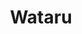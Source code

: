 ---
layout: place
title: Wataru
permalink: /washington/seattle/wataru.html
stateAbbr: WA
stateName: Washington
cityName: Seattle
seo:
  type: restaurant
  links: http://wataruseattle.com/
place_id: ChIJ679-rHkUkFQREVsDVFnTmLo
photos:
  - name: >-
      places/ChIJ679-rHkUkFQREVsDVFnTmLo/photos/AeeoHcLyLwgQ7dZsocXZIFiXmk-8e_2QZxwQPD89H__foS9y8tV5yDZdplqsT3FNhq0LVGtwhOzbKwoF_fJA_KtmiM6L1yOdml2sQsJUDYlD13eLRdOAe3YFtTdd9R1ilneH3v7wwZiCyQdkoIP95j6AVE7bpeu0AR7KdcSwPCl3CK0XSKQ37H9L40oO3oiH4FFmPC20HFukIm8xPO6H6TVB0ubN_7yklOqkGEpCuUanj3uVDN_aInoqkgegHefYb0cRjJYdJVNTVFOQgWNGTkIsrkvWCYGTBLb3PeNtBBS0vIA_fJRLmK_j-apzit01mDuAc0J3BJSQPp-JjBRxkKcOapm8E4Cp81hJhh308njoYEUbp-bUoPhrG5SpHtkDoaw89i3GND1DQDTmjY55rBPNkGc8mk_ZtzzZFOXDIvGBO5E
    widthPx: 3024
    heightPx: 4032
    authorAttributions:
      - displayName: Andrew Sobey
        uri: https://maps.google.com/maps/contrib/106176900897433261622
        photoUri: >-
          https://lh3.googleusercontent.com/a-/ALV-UjWUIuVvSlqIjZA76EsJ1vqs4-dPNrXIXQV5w6axPpj_uX9KHRhpjQ=s100-p-k-no-mo
    flagContentUri: >-
      https://www.google.com/local/imagery/report/?cb_client=maps_api_places.places_api&image_key=!1e10!2sCIHM0ogKEICAgID40-u6Vg&hl=en-US
    googleMapsUri: >-
      https://www.google.com/maps/place//data=!3m4!1e2!3m2!1sCIHM0ogKEICAgID40-u6Vg!2e10!4m2!3m1!1s0x54901479ac7ebfeb:0xba98d35954035b11
  - name: >-
      places/ChIJ679-rHkUkFQREVsDVFnTmLo/photos/AeeoHcLPtcvnVw4gwAzW2JHJ7XBPtXDrQ1Mx4oi1vs3EwNCow_6Kgrw0AIo1UOrp2v-08I3AdFGHhnZkEu8guBTyj411Vl0pVP847lMNNIr6x9SatCeEfxg92Oc8fVpWEetwburrVwSAQ7FVvMPvnhj249IchLvIGBK9u6C5DouQ7RaImUUWJp1wCpiiGphC1wk9dBgXOseeSKtz_PSiSb1EIrEHNWwZIpwnKvYV2zBQv4yILTBwD8zBvJP-D_CvGQ4DDpUgqh_IsNlm4GY5Y_YZcYU3iPTcsSDJQ62iOyjlH7N7ArJ7wGpVYL6XO8iKl62aWVsiVexvA6fK55g9L8sDZICIrPyJ2B-i-HYKlTPN2tNByXVq-3P6LYxrTSBzbOUIB5IsAMsTVwghZz15_89przAVZ1WyEZIj9BnUPHPr9TMp__4
    widthPx: 4800
    heightPx: 3200
    authorAttributions:
      - displayName: Eugene Lee
        uri: https://maps.google.com/maps/contrib/109965548362894953599
        photoUri: >-
          https://lh3.googleusercontent.com/a-/ALV-UjXe2aV4VHvdFNbIY8O1wP3EoOhxNoYqyW3qAm2AxL4inKJKJKjiWQ=s100-p-k-no-mo
    flagContentUri: >-
      https://www.google.com/local/imagery/report/?cb_client=maps_api_places.places_api&image_key=!1e10!2sCIHM0ogKEICAgICEloexpwE&hl=en-US
    googleMapsUri: >-
      https://www.google.com/maps/place//data=!3m4!1e2!3m2!1sCIHM0ogKEICAgICEloexpwE!2e10!4m2!3m1!1s0x54901479ac7ebfeb:0xba98d35954035b11
  - name: >-
      places/ChIJ679-rHkUkFQREVsDVFnTmLo/photos/AeeoHcIou8uaOdgO0R-RnhlWyKOzLAdCmSshu285RD7_2wryVrlFVFkC8PA33pK1N39rakHI2YtOOpJz9dC51jj0II4K2BUH9NoFLqkCSjvMuFWxQ5eHEnG3B4_n6Uxq7bUHyrRHNzu0pBuS28NBHX5KZBHFY8G5Un9XKz6oIovgDN0Gr5LHsYcMje3jyvs964NX-BMjXkw211csUno0LvyMoHwlUK49Riijmy_SJBBUoYtwmA3MCzWlsjaIj1JenrXgIIvrKgb_ZDKZgYcmgaK09inwGuDJNYS1poDs4yBXs9lGfcuharXyopdnd9FlIV1_jpk7D14bBbKqbfzRyDgCR8CnT5aY3y7yA9UR9SIMP2Xz7wy9VAKvoe6tTTtoJn_diEDlC8d5MC-VG0bRiy4OVPuC6iNXm3F8F9xANLF3qWk8-Q
    widthPx: 3072
    heightPx: 4080
    authorAttributions:
      - displayName: Erin Kwok
        uri: https://maps.google.com/maps/contrib/112483877300584897796
        photoUri: >-
          https://lh3.googleusercontent.com/a-/ALV-UjUf8ATTuhTDJo7clXaisBGPkZkZZR2i9kKpCUVlenuW3u3D5r-V=s100-p-k-no-mo
    flagContentUri: >-
      https://www.google.com/local/imagery/report/?cb_client=maps_api_places.places_api&image_key=!1e10!2sCIHM0ogKEICAgICz8IrKDw&hl=en-US
    googleMapsUri: >-
      https://www.google.com/maps/place//data=!3m4!1e2!3m2!1sCIHM0ogKEICAgICz8IrKDw!2e10!4m2!3m1!1s0x54901479ac7ebfeb:0xba98d35954035b11
  - name: >-
      places/ChIJ679-rHkUkFQREVsDVFnTmLo/photos/AeeoHcJeudmZ4E27TZGhOG9ZmHQbT3_1MDYOrzmr9quY-g7bAjIlC_wQaKeKYIhnvUJ-ImQgzXqlbgx2scQrEs1qTT9Vok0fVnMuNyZk-nmMMdwv1IWtUGO6otLQ40b2aXrv90S2DVZXdfDkykRZ0HZKi-LSNO2AHhsEWA5fPx34Nyn0zBq1R2eHhEgWJZfhTLfbgwIZYbn2cvxAXSD-9J3qwKtcg2KS7lGOnlVc8KWmxIfUZZEZH8NJgJI5VxCtExe9BDeQTAkObofwsr8_u3AEgCZ7A-Wht0yFV5Q3jA9z9kRbFvrkiD1VN8RHtS7XhxZSPVR-dVnnYlPbYYp1m8QEV-sc1kvtVxku2PH4VWrnKv8keaFWZSWkJQ9tVBt0iQylS2ET0iWRW5VBQoZPl0-UfowrxGjeCGObzZQrcOxsZkh7mVU
    widthPx: 4080
    heightPx: 3072
    authorAttributions:
      - displayName: Erin Kwok
        uri: https://maps.google.com/maps/contrib/112483877300584897796
        photoUri: >-
          https://lh3.googleusercontent.com/a-/ALV-UjUf8ATTuhTDJo7clXaisBGPkZkZZR2i9kKpCUVlenuW3u3D5r-V=s100-p-k-no-mo
    flagContentUri: >-
      https://www.google.com/local/imagery/report/?cb_client=maps_api_places.places_api&image_key=!1e10!2sCIHM0ogKEICAgICz8Iqs4QE&hl=en-US
    googleMapsUri: >-
      https://www.google.com/maps/place//data=!3m4!1e2!3m2!1sCIHM0ogKEICAgICz8Iqs4QE!2e10!4m2!3m1!1s0x54901479ac7ebfeb:0xba98d35954035b11
  - name: >-
      places/ChIJ679-rHkUkFQREVsDVFnTmLo/photos/AeeoHcLzbDsG2e8ZpqWjhbQ62uNXWhSiTDWNFIs2PVz4S7mA0g-00tZpAWyg1SZlP3H5O1VRGUxnUXWdGnSWfBP9AXXFbhk25Pdv--pwt0sQhBevfXO1WicfR8yG9DiQNAuaA4nQhPMqrJ_USvcfAK0Vh4VNEo2L07xHWcopJMxnKXfRePKbeNw59aGjM38MEixWz0JOgMGhpDguNv-M9SvLeX5WzjdtOoI6lUaAydcGML_-IhosxeqAl_LhoymNxfgFgJL6pUaHEvZcO0pooHM3gKjCTN_7JsPC0EUbZPEtBTQCNTT0RU_ncikl6T04lLDsye4Q-2n5YJHbje_F3nZDoCxBxwA9YWJFt99HicX0ynmgcAZVDzyKIFowsIWHOlH0g0j7Kt1E3nmMoP3gYyZOKyYEPbK8h45bz-goTYMyHD00KK7n
    widthPx: 4800
    heightPx: 3200
    authorAttributions:
      - displayName: Eugene Hsu
        uri: https://maps.google.com/maps/contrib/112604465046117429977
        photoUri: >-
          https://lh3.googleusercontent.com/a-/ALV-UjXYCfNl6AJu0CLmkX3SE-duQsixLYSVtrV-_nl9WqPkhEowwx8Shg=s100-p-k-no-mo
    flagContentUri: >-
      https://www.google.com/local/imagery/report/?cb_client=maps_api_places.places_api&image_key=!1e10!2sCIHM0ogKEICAgICUxo24-wE&hl=en-US
    googleMapsUri: >-
      https://www.google.com/maps/place//data=!3m4!1e2!3m2!1sCIHM0ogKEICAgICUxo24-wE!2e10!4m2!3m1!1s0x54901479ac7ebfeb:0xba98d35954035b11
  - name: >-
      places/ChIJ679-rHkUkFQREVsDVFnTmLo/photos/AeeoHcKWZDnf2XFoWp88KAo1tcPYofFUtvBZRabQEXbyxYEMHysCfuf67zjDFt_ybMKwyvprt8w0INzBrPVi4N-8WIZ42DiaLpKJSpDx53RbyfrVq_b5NKrcb2pDvNyBea6Dc7L6sAxiB5-PeRzGTPO14P6Q8VLAda1Hz2s4RJm4IVU705t-7bfWwNmpF7lUrhBgQ0xettej3v3LdEUQtTcsj9IMHR-tMojcjx1HM9Uv96wHJKn6DigE-ky0G6aJwUqijQ5JMsYUmH32zl8cYcrdR8pxBqsxqcjj0fN9XD5EtcaLEIl6IpG776mqFyZcxA7jp-qLaoDdbJz3lTu4OoN0A8Ou01ODSSYM8s9F_jFXGwVUX14NMNIGBdV3W1XzIIOrdfu0b_w2LfhYw2zuxngGyIFEoNKCMwwKeyoLdS8--xxi4LI
    widthPx: 1536
    heightPx: 2048
    authorAttributions:
      - displayName: Eugene Lee
        uri: https://maps.google.com/maps/contrib/114567805660262857973
        photoUri: >-
          https://lh3.googleusercontent.com/a-/ALV-UjV69JR1b8D51o-OI_is3Od-UK7ejF4QclD6jALW-QcZ6utr-6M=s100-p-k-no-mo
    flagContentUri: >-
      https://www.google.com/local/imagery/report/?cb_client=maps_api_places.places_api&image_key=!1e10!2sCIHM0ogKEICAgICztpbf7gE&hl=en-US
    googleMapsUri: >-
      https://www.google.com/maps/place//data=!3m4!1e2!3m2!1sCIHM0ogKEICAgICztpbf7gE!2e10!4m2!3m1!1s0x54901479ac7ebfeb:0xba98d35954035b11
  - name: >-
      places/ChIJ679-rHkUkFQREVsDVFnTmLo/photos/AeeoHcI0yKHpUV6fAl49eyXaqIoluqkb20x3V8_dQDmP2MuR5eS4ESzyGI2WtTOuDFbDIuxV3qfLBWG652vkNbm4Tl2VJZ7t9qo6XptQHQS86xBPsh78G_QY2CnjVn1n-yn-7-r1DB-v7lvczN2KSm1amtCH9edVFz2GapPwaQ9t8PG9n8e6zSu7FFSYLuUS6jwXbskqmezZTdSM-88rJwcm11BVmdJBhXPuCWIBv0gd6I2jO7VfNJLJHvO0pyhXUq_iF84zDI1CtecJ8KtV0H-0Fa4rLs6M-b1R1U1Kr789c6SmzSMEOpmtkOO87RnpTHitOg7UN2ob2AGMr9RaCwqvvtlEobJuRle3WRXbU4euPzx-az2Sij_sNFNgd-wBuxYfFK-5bVOkbk41a-rUKu-2xc3Oj5TNm7GKBfihXMCt6XHJRKol
    widthPx: 3072
    heightPx: 4080
    authorAttributions:
      - displayName: Erin Kwok
        uri: https://maps.google.com/maps/contrib/112483877300584897796
        photoUri: >-
          https://lh3.googleusercontent.com/a-/ALV-UjUf8ATTuhTDJo7clXaisBGPkZkZZR2i9kKpCUVlenuW3u3D5r-V=s100-p-k-no-mo
    flagContentUri: >-
      https://www.google.com/local/imagery/report/?cb_client=maps_api_places.places_api&image_key=!1e10!2sCIHM0ogKEICAgICz8IqwygE&hl=en-US
    googleMapsUri: >-
      https://www.google.com/maps/place//data=!3m4!1e2!3m2!1sCIHM0ogKEICAgICz8IqwygE!2e10!4m2!3m1!1s0x54901479ac7ebfeb:0xba98d35954035b11
  - name: >-
      places/ChIJ679-rHkUkFQREVsDVFnTmLo/photos/AeeoHcJxQ1-yz5TEr0oPkkyN4DnoNs6u0bClwsJBWoL13BbhMyW940omBAjqtA_4KDR5dydmdIBDMiOO8jCqSOF4vU_aovVA3ff1mb5QqXqjl_WW5NjKrAJ5Oyb3UyBWTxATQp-X0UrcfiGL3vizcfsfG5YKObHO35_RQh-Q8Z2993ZWinh-M7ka8j9sHH9WiIIoZO5JNHQ1-hJm9Iw-YC-0-cn3aC0dlHGMTHO4tFGNQ2Ht48Tw7jShJYMlJn73_v-lZtnJsfeJQqOVstsb9vNfn4DDX2XrZazcfMxJGV2OvE57v7Vi-QAG6pwqLP79IsGc2Om3gsyGyMjw7DPCYr1Kr_FmAGK4dGxK0dssKsh7B_5E_4DQ9eg75Qg7hLx6aY181l3tFX56Nw2UlIRmcT-tZAUK9_RkDk855smYTa2p72k
    widthPx: 4080
    heightPx: 3072
    authorAttributions:
      - displayName: Erin Kwok
        uri: https://maps.google.com/maps/contrib/112483877300584897796
        photoUri: >-
          https://lh3.googleusercontent.com/a-/ALV-UjUf8ATTuhTDJo7clXaisBGPkZkZZR2i9kKpCUVlenuW3u3D5r-V=s100-p-k-no-mo
    flagContentUri: >-
      https://www.google.com/local/imagery/report/?cb_client=maps_api_places.places_api&image_key=!1e10!2sCIHM0ogKEICAgICz8PKeVA&hl=en-US
    googleMapsUri: >-
      https://www.google.com/maps/place//data=!3m4!1e2!3m2!1sCIHM0ogKEICAgICz8PKeVA!2e10!4m2!3m1!1s0x54901479ac7ebfeb:0xba98d35954035b11
  - name: >-
      places/ChIJ679-rHkUkFQREVsDVFnTmLo/photos/AeeoHcIU0s5BnFepUPApaolCZ0AD8sPVobu0hd2UPIYZDqyC7RUFx393mM0pT6YpmFafoRaFGkvIiqBxPe3nF2XcOmteqA0-iU4WX3_X7knhoB7x4MdSErp0hZFrnWHVVVUvYtuNc9BCwkrPlBVRfAY-HdaZ5s90msWlo2kCEstpLdqQmbB8f4HrwP_FfOM7511_iQM9vHZZ5maa7X5tRGnwQAkXuRD7hVu7pxGMZX32MrURVQekA3z5tcsXdJWOHz1wO2nRI--LXhJeW71E-iN-l436oWyuPfRb7e7FyF1wJCgrvluA2RbyY9Tl5SUTv9XmYttHV38b4Uv0IOw2XVisLNGb2QB3FBbhqRUCn4KZbcsOeoLJu6DH8YHH3orc5bc0AN3-6Lzi_vJZM1Fi8d3C9o7enHe0uhuCbeljUjndjraFEg
    widthPx: 3072
    heightPx: 4080
    authorAttributions:
      - displayName: Erin Kwok
        uri: https://maps.google.com/maps/contrib/112483877300584897796
        photoUri: >-
          https://lh3.googleusercontent.com/a-/ALV-UjUf8ATTuhTDJo7clXaisBGPkZkZZR2i9kKpCUVlenuW3u3D5r-V=s100-p-k-no-mo
    flagContentUri: >-
      https://www.google.com/local/imagery/report/?cb_client=maps_api_places.places_api&image_key=!1e10!2sCIHM0ogKEICAgICz8PL3Dw&hl=en-US
    googleMapsUri: >-
      https://www.google.com/maps/place//data=!3m4!1e2!3m2!1sCIHM0ogKEICAgICz8PL3Dw!2e10!4m2!3m1!1s0x54901479ac7ebfeb:0xba98d35954035b11
  - name: >-
      places/ChIJ679-rHkUkFQREVsDVFnTmLo/photos/AeeoHcJ3S7Bq6JkzDdW3TV0AoYxXVjF58vsMiI8NQKzfW5On2IxOUcl_-65gkU3jxgTPbYM5lW8SYd8K3p58IO_e21Kg7ehGo_WgxuoGZ6w3p95Td9lu0fHg4zBjnJtfpWFJm-wQRRoO2mD86kkjg9u-SbBwOZwL_NZR410HxffePTMQuIVu1yHFNb6kvYnv_8XNq-9J_iYAsIahxAcmpPgx05sMKP9oT-Z1pBRkB5lhQ1S8ohDlQvVCbDgM3AheLMipdo_IO6Xjn13Bopo0NJRJngANjgeCxCoQ5tHh2ae4AUb53hdyDOxJpDH0Yzim1_rfqCzoEX_iE_zaoFFq00iOnEvLdrGL5RG27mQtze6BoD289GpjwriD3TpacZYoHr4So8ytFlUkq0ZgIVnjyEaoZ3U75BURKyHMla9yA-u-6aP7gg
    widthPx: 3024
    heightPx: 4032
    authorAttributions:
      - displayName: Erinn Hogan
        uri: https://maps.google.com/maps/contrib/114250267573824452320
        photoUri: >-
          https://lh3.googleusercontent.com/a-/ALV-UjULfr9iFySenPeEBMStN9GeBbqLfu7085qgazJ_q_FkmZnaPr4=s100-p-k-no-mo
    flagContentUri: >-
      https://www.google.com/local/imagery/report/?cb_client=maps_api_places.places_api&image_key=!1e10!2sCIHM0ogKEICAgMDwl_KBTA&hl=en-US
    googleMapsUri: >-
      https://www.google.com/maps/place//data=!3m4!1e2!3m2!1sCIHM0ogKEICAgMDwl_KBTA!2e10!4m2!3m1!1s0x54901479ac7ebfeb:0xba98d35954035b11
address: 2400 NE 65th St, Seattle, WA 98115, USA
street: 2400 NE 65th St
city: Seattle
state: WA
zip: '98115'
country: USA
neighborhood: Ravenna
latitude: '47.675944'
longitude: '-122.301529'
accessibility_options:
  wheelchairAccessibleEntrance: true
  wheelchairAccessibleRestroom: true
  wheelchairAccessibleSeating: true
business_status: OPERATIONAL
name: Wataru
google_maps_links:
  directionsUri: >-
    https://www.google.com/maps/dir//''/data=!4m7!4m6!1m1!4e2!1m2!1m1!1s0x54901479ac7ebfeb:0xba98d35954035b11!3e0
  placeUri: https://maps.google.com/?cid=13445729068129671953
  writeAReviewUri: >-
    https://www.google.com/maps/place//data=!4m3!3m2!1s0x54901479ac7ebfeb:0xba98d35954035b11!12e1
  reviewsUri: >-
    https://www.google.com/maps/place//data=!4m4!3m3!1s0x54901479ac7ebfeb:0xba98d35954035b11!9m1!1b1
  photosUri: >-
    https://www.google.com/maps/place//data=!4m3!3m2!1s0x54901479ac7ebfeb:0xba98d35954035b11!10e5
primary_type: Sushi Restaurant
opening_hours:
  openNow: false
  periods:
    - open:
        day: 0
        hour: 16
        minute: 30
      close:
        day: 0
        hour: 22
        minute: 0
    - open:
        day: 3
        hour: 19
        minute: 30
      close:
        day: 3
        hour: 22
        minute: 0
    - open:
        day: 4
        hour: 19
        minute: 30
      close:
        day: 4
        hour: 22
        minute: 0
    - open:
        day: 5
        hour: 19
        minute: 30
      close:
        day: 5
        hour: 22
        minute: 0
    - open:
        day: 6
        hour: 16
        minute: 30
      close:
        day: 6
        hour: 22
        minute: 0
  weekdayDescriptions:
    - 'Monday: Closed'
    - 'Tuesday: Closed'
    - 'Wednesday: 7:30 – 10:00 PM'
    - 'Thursday: 7:30 – 10:00 PM'
    - 'Friday: 7:30 – 10:00 PM'
    - 'Saturday: 4:30 – 10:00 PM'
    - 'Sunday: 4:30 – 10:00 PM'
  nextOpenTime: '2025-05-03T23:30:00Z'
secondary_opening_hours:
  - openNow: false
    periods:
      - open:
          day: 4
          hour: 17
          minute: 0
        close:
          day: 4
          hour: 19
          minute: 0
      - open:
          day: 5
          hour: 17
          minute: 0
        close:
          day: 5
          hour: 19
          minute: 0
    weekdayDescriptions:
      - 'Monday: Closed'
      - 'Tuesday: Closed'
      - 'Wednesday: Closed'
      - 'Thursday: 5:00 – 7:00 PM'
      - 'Friday: 5:00 – 7:00 PM'
      - 'Saturday: Closed'
      - 'Sunday: Closed'
    secondaryHoursType: TAKEOUT
    nextOpenTime: '2025-05-09T00:00:00Z'
phone: (206) 525-2073
price_level: PRICE_LEVEL_EXPENSIVE
price_range: $100 &ndash; & up
rating: '4.7'
rating_count: 394
website: http://wataruseattle.com/
description: >-
  Discover Wataru in Seattle, WA$$$Wataru in Seattle, WA, stands out as a
  refined sushi destination, specializing in traditional Edomae-style
  preparations that highlight the freshest seafood selections. This spot offers
  an intimate dining experience where guests can enjoy meticulously crafted
  rolls and nigiri, complemented by a selection of sake and beer to enhance the
  flavors. With its focus on quality ingredients and expert techniques, it's a
  go-to choice for those seeking authentic Japanese cuisine in a welcoming
  atmosphere. Accessibility features like wheelchair-friendly entrances make it
  easier for everyone to savor this top sushi option in the area, perfect for
  anyone exploring local eateries.
generative_summary: >-
  Discover Wataru in Seattle, WA$$$Wataru in Seattle, WA, stands out as a
  refined sushi destination, specializing in traditional Edomae-style
  preparations that highlight the freshest seafood selections. This spot offers
  an intimate dining experience where guests can enjoy meticulously crafted
  rolls and nigiri, complemented by a selection of sake and beer to enhance the
  flavors. With its focus on quality ingredients and expert techniques, it's a
  go-to choice for those seeking authentic Japanese cuisine in a welcoming
  atmosphere. Accessibility features like wheelchair-friendly entrances make it
  easier for everyone to savor this top sushi option in the area, perfect for
  anyone exploring local eateries.
generative_disclosure: Summarized by AI using the Grok-3-Mini model.
reviews: null
review_summary: >-
  What Visitors Are Saying$$$Folks rave about the outstanding omakase offerings
  at this sushi spot, praising the high-quality fish that's aged to perfection
  and paired with just-right seasoned rice for a memorable meal. Many highlight
  the creative twists on flavors that keep things exciting without overwhelming
  the classics, making it a favorite for sushi enthusiasts. The cozy, intimate
  vibe and attentive service add to the appeal, creating a relaxed environment
  that's ideal for special occasions. Overall, diners appreciate the skill
  behind the dishes, noting it as a solid pick for anyone hunting for reliable
  Japanese flavors nearby. While it's not without its busy nights, the positive
  experiences make it worth checking out for a satisfying dine-in adventure.
review_disclosure: Summarized by AI using the Grok-3-Mini model.
parking_options: null
payment_options: null
allow_dogs: null
curbside_pickup: null
delivery: null
dine_in: null
good_for_children: null
good_for_groups: null
good_for_sports: null
live_music: null
menu_for_children: null
outdoor_seating: null
reservable: null
restroom: null
serves_beer: null
serves_breakfast: null
serves_brunch: null
serves_cocktails: null
serves_coffee: null
serves_dinner: null
serves_dessert: null
serves_lunch: null
serves_vegetarian_food: null
serves_wine: null
takeout: null
update_category: enterprise
places_description: null

---